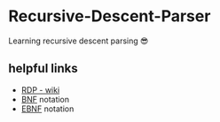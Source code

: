 # Recursive-Descent-Parser
Learning recursive descent parsing :sunglasses:

## helpful links
* [RDP - wiki](https://en.wikipedia.org/wiki/Recursive_descent_parser#C_implementation)
* [BNF](https://en.wikipedia.org/wiki/Backus%E2%80%93Naur_form) notation
* [EBNF](https://en.wikipedia.org/wiki/Extended_Backus%E2%80%93Naur_form) notation
